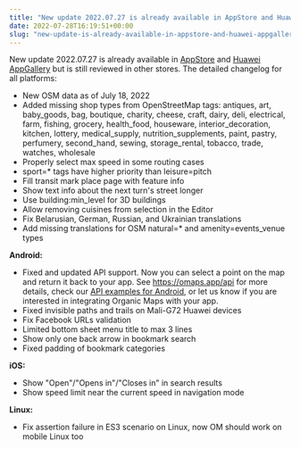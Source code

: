 ```yaml
---
title: "New update 2022.07.27 is already available in AppStore and Huawei AppGallery but is still reviewed in other stores"
date: 2022-07-28T16:19:51+00:00
slug: "new-update-is-already-available-in-appstore-and-huawei-appgallery-but-is-still-reviewed-in-other-stores"
---
```


New update 2022.07.27 is already available in [AppStore](https://apps.apple.com/app/organic-maps/id1567437057) and [Huawei AppGallery](https://appgallery.huawei.com/#/app/C104325611) but is still reviewed in other stores. The detailed changelog for all platforms:
* New OSM data as of July 18, 2022
* Added missing shop types from OpenStreetMap tags: antiques, art, baby\_goods, bag, boutique, charity, cheese, craft, dairy, deli, electrical, farm, fishing, grocery, health\_food, houseware, interior\_decoration, kitchen, lottery, medical\_supply, nutrition\_supplements, paint, pastry, perfumery, second\_hand, sewing, storage\_rental, tobacco, trade, watches, wholesale
* Properly select max speed in some routing cases
* sport=\* tags have higher priority than leisure=pitch
* Fill transit mark place page with feature info
* Show text info about the next turn's street longer
* Use building:min\_level for 3D buildings
* Allow removing cuisines from selection in the Editor
* Fix Belarusian, German, Russian, and Ukrainian translations
* Add missing translations for OSM natural=\* and amenity=events\_venue types

**Android:**
* Fixed and updated API support. Now you can select a point on the map and return it back to your app. See <https://omaps.app/api> for more details, check our [API examples for Android](https://github.com/organicmaps/api-android/), or let us know if you are interested in integrating Organic Maps with your app.
* Fixed invisible paths and trails on Mali-G72 Huawei devices
* Fix Facebook URLs validation
* Limited bottom sheet menu title to max 3 lines
* Show only one back arrow in bookmark search
* Fixed padding of bookmark categories

**iOS:**
* Show "Open"/"Opens in"/"Closes in" in search results
* Show speed limit near the current speed in navigation mode

**Linux:**
* Fix assertion failure in ES3 scenario on Linux, now OM should work on mobile Linux too

